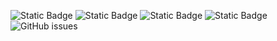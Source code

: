 ![Static Badge](https://img.shields.io/badge/blacklists-61-000000) ![Static Badge](https://img.shields.io/badge/blacklisted-2889852-cc0000) ![Static Badge](https://img.shields.io/badge/whitelisted-2250-00CC00) ![Static Badge](https://img.shields.io/badge/streaming_blacklist-28107-000000) ![GitHub issues](https://img.shields.io/github/issues/fabriziosalmi/blacklists)
